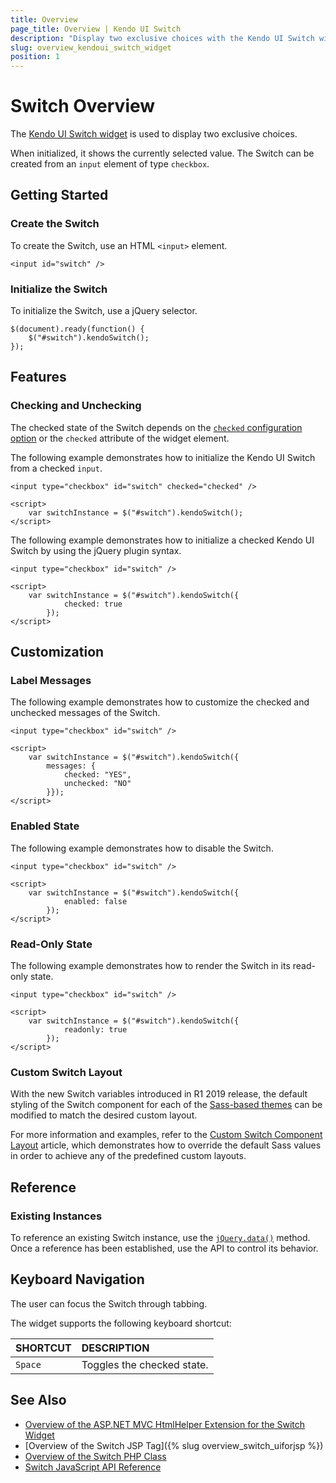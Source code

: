 ```yaml
---
title: Overview
page_title: Overview | Kendo UI Switch
description: "Display two exclusive choices with the Kendo UI Switch widget."
slug: overview_kendoui_switch_widget
position: 1
---
```


# Switch Overview

The [Kendo UI Switch widget](http://demos.telerik.com/kendo-ui/switch) is used to display two exclusive choices.

When initialized, it shows the currently selected value. The Switch can be created from an `input` element of type `checkbox`.

## Getting Started

### Create the Switch

To create the Switch, use an HTML `<input>` element.



    <input id="switch" />

### Initialize the Switch

To initialize the Switch, use a jQuery selector.



    $(document).ready(function() {
        $("#switch").kendoSwitch();
    });

## Features

### Checking and Unchecking

The checked state of the Switch depends on the [`checked` configuration option](/api/javascript/ui/switch#checked) or the `checked` attribute of the widget element.

The following example demonstrates how to initialize the Kendo UI Switch from a checked `input`.



    <input type="checkbox" id="switch" checked="checked" />

    <script>
        var switchInstance = $("#switch").kendoSwitch();
    </script>

The following example demonstrates how to initialize a checked Kendo UI Switch by using the jQuery plugin syntax.



    <input type="checkbox" id="switch" />

    <script>
        var switchInstance = $("#switch").kendoSwitch({
                checked: true
            });
    </script>

## Customization

### Label Messages

The following example demonstrates how to customize the checked and unchecked messages of the Switch.



    <input type="checkbox" id="switch" />

    <script>
        var switchInstance = $("#switch").kendoSwitch({
            messages: {
                checked: "YES",
                unchecked: "NO"
            }});
    </script>

### Enabled State

The following example demonstrates how to disable the Switch.



    <input type="checkbox" id="switch" />

    <script>
        var switchInstance = $("#switch").kendoSwitch({
                enabled: false
            });
    </script>

### Read-Only State

The following example demonstrates how to render the Switch in its read-only state.



    <input type="checkbox" id="switch" />

    <script>
        var switchInstance = $("#switch").kendoSwitch({
                readonly: true
            });
    </script>

### Custom Switch Layout

With the new Switch variables introduced in R1 2019 release, the default styling of the Switch component for each of the [Sass-based themes](/kendo-ui/styles-and-layout/sass-themes) can be modified to match the desired custom layout.

For more information and examples, refer to the [Custom Switch Component Layout](https://github.com/telerik/kendo-themes/wiki/Change-the-Switch-Layout) article, which demonstrates how to override the default Sass values in order to achieve any of the predefined custom layouts.

## Reference

### Existing Instances

To reference an existing Switch instance, use the [`jQuery.data()`](http://api.jquery.com/jQuery.data/) method. Once a reference has been established, use the API to control its behavior.

## Keyboard Navigation

The user can focus the Switch through tabbing.

The widget supports the following keyboard shortcut:

| SHORTCUT						          | DESCRIPTION				                                 |
|:---                           |:---                                                |
|`Space`                        | Toggles the checked state.                         |

## See Also

* [Overview of the ASP.NET MVC HtmlHelper Extension for the Switch Widget](/aspnet-mvc/helpers/switch/overview)
* [Overview of the Switch JSP Tag]({% slug overview_switch_uiforjsp %})
* [Overview of the Switch PHP Class](/php/widgets/switch/overview)
* [Switch JavaScript API Reference](/api/javascript/ui/switch)
